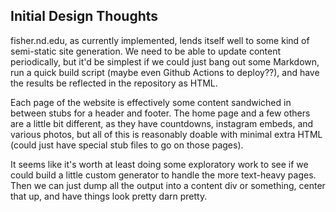 ## Initial Design Thoughts

fisher.nd.edu, as currently implemented, lends itself well to some kind of semi-static site generation. We need to be able to update content periodically, but it'd be simplest if we could just bang out some Markdown, run a quick build script (maybe even Github Actions to deploy??), and have the results be reflected in the repository as HTML.

Each page of the website is effectively some content sandwiched in between stubs for a header and footer. The home page and a few others are a little bit different, as they have countdowns, instagram embeds, and various photos, but all of this is reasonably doable with minimal extra HTML (could just have special stub files to go on those pages).

It seems like it's worth at least doing some exploratory work to see if we could build a little custom generator to handle the more text-heavy pages. Then we can just dump all the output into a content div or something, center that up, and have things look pretty darn pretty.